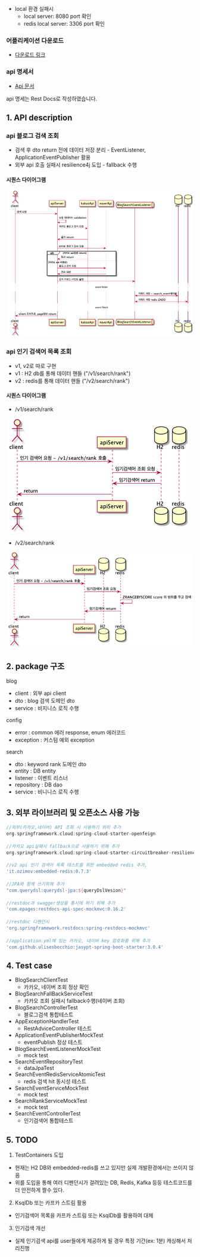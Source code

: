 - local 환경 실패시
    - local server: 8080 port 확인
    - redis local server: 3306 port 확인

### 어플리케이션 다운로드
- [다운로드 링크](https://drive.google.com/file/d/1KCzlRPttPbR03c728fvbaf6FUe0kVsSX/view?usp=sharing)

### api 명세서
- [ Api 문서 ](https://htmlpreview.github.io/?https://github.com/greenpkj/greenpkj/blob/master/apidocs.html)

api 명세는 Rest Docs로 작성하였습니다.


## 1. API description

### api 블로그 검색 조회
- 검색 후 dto return 전에 데이터 저장 분리 - EventListener, ApplicationEventPublisher 활용
- 외부 api 호출 실패시 resilience4j 도입 - fallback 수행


#### 시퀀스 다이어그램
![image info](./blogSearch.png)

### api 인기 검색어 목록 조회
- v1, v2로 따로 구현
- v1 : H2 db를 통해 데이터 핸들 ("/v1/search/rank")
- v2 : redis를 통해 데이터 핸들 ("/v2/search/rank")

#### 시퀀스 다이어그램

- /v1/search/rank

![image info](./v1keywordRank.png)

- /v2/search/rank

![image info](./v2keywordRank.png)

## 2. package 구조

blog
- client : 외부 api client
- dto : blog 검색 도메인 dto
- service : 비지니스 로직 수행

config
- error : common 에러 response, enum 에러코드
- exception : 커스텀 예외 exception

search
- dto : keyword rank 도메인 dto
- entity : DB entity
- listener : 이벤트 리스너 
- repository : DB dao
- service : 비니니스 로직 수행


## 3. 외부 라이브러리 및 오픈소스 사용 가능 
```gradle
//외부(카카오,네이버) API 조회 시 사용하기 위히 추가
org.springframework.cloud:spring-cloud-starter-openfeign

//카카오 api실패시 fallback으로 사용하기 위해 추가
org.springframework.cloud:spring-cloud-starter-circuitbreaker-resilience4j

//v2 api 인기 검색어 목록 테스트를 위한 embedded redis 추가,
'it.ozimov:embedded-redis:0.7.3'

//JPA와 함께 쓰기위해 추가
"com.querydsl:querydsl-jpa:${queryDslVesion}"

//restdoc과 swagger생성을 통시에 하기 위해 추가
'com.epages:restdocs-api-spec-mockmvc:0.16.2'

//restdoc 디펜던시
'org.springframework.restdocs:spring-restdocs-mockmvc'

//application.yml에 있는 카카오, 네이버 key 암호화를 위해 추가
'com.github.ulisesbocchio:jasypt-spring-boot-starter:3.0.4'

```

## 4. Test case

- BlogSearchClientTest
  - 카카오, 네이버 조회 정상 확인
- BlogSearchFallBackServiceTest
  - 카카오 조회 실패시 fallback수행(네이버 조회)
- BlogSearchControllerTest
  - 블로그검색 통합테스트
- AppExceptionHandlerTest
  - RestAdviceController 테스트
- ApplicationEventPublisherMockTest
  - eventPublish 정상 테스트
- BlogSearchEventListenerMockTest
  - mock test
- SearchEventRepositoryTest
  - dataJpaTest
- SearchEventRedisServiceAtomicTest
  - redis 검색 hit 동시성 테스트
- SearchEventServiceMockTest
  - mock test
- SearchRankServiceMockTest
  - mock test
- SearchEventControllerTest
  - 인기검색어 통합테스트

## 5. TODO
1. TestContainers 도입
- 현재는 H2 DB와 embedded-redis를 쓰고 있지만 실제 개발환경에서는 쓰이지 않음
- 위를 도입을 통해 여러 디펜던시가 걸려있는 DB, Redis, Kafka 등등 테스트코드를 더 안전하게 짤수 있다.

2. KsqlDb 또는 카프카 스트림 활용
- 인기검색어 목록을 카프카 스트림 또는 KsqlDb를 활용하여 대체

3. 인기검색 개선
- 실제 인기검색 api를 user들에게 제공하게 될 경우 특정 기간(ex: 1분) 캐싱해서 처리진행